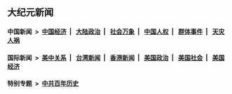 ## 大纪元新闻

#### 中国新闻 &nbsp;>&nbsp; [中国经济](indexes/ncid283/README.md?07150845) &nbsp;| &nbsp; [大陆政治](indexes/ncid277/README.md?07150845) &nbsp;| &nbsp; [社会万象](indexes/ncid282/README.md?07150845) &nbsp;| &nbsp; [中国人权](indexes/ncid278/README.md?07150845) &nbsp;| &nbsp; [群体事件](indexes/ncid279/README.md?07150845) &nbsp;| &nbsp; [天灾人祸](indexes/ncid280/README.md?07150845)

#### 国际新闻 &nbsp;>&nbsp; [美中关系](indexes/nf1412576/README.md?07150845) &nbsp;| &nbsp; [台湾新闻](indexes/ncid1349361/README.md?07150845) &nbsp;| &nbsp; [香港新闻](indexes/ncid1349362/README.md?07150845) &nbsp;| &nbsp; [美国政治](indexes/ncid1078159/README.md?07150845) &nbsp;| &nbsp; [美国社会](indexes/ncid1078160/README.md?07150845) &nbsp;| &nbsp; [美国经济](indexes/ncid1078158/README.md?07150845)

#### 特别专题 &nbsp;>&nbsp; [中共百年历史](https://github.com/easy2view/epoch-special/blob/master/README.md?07150845)  
